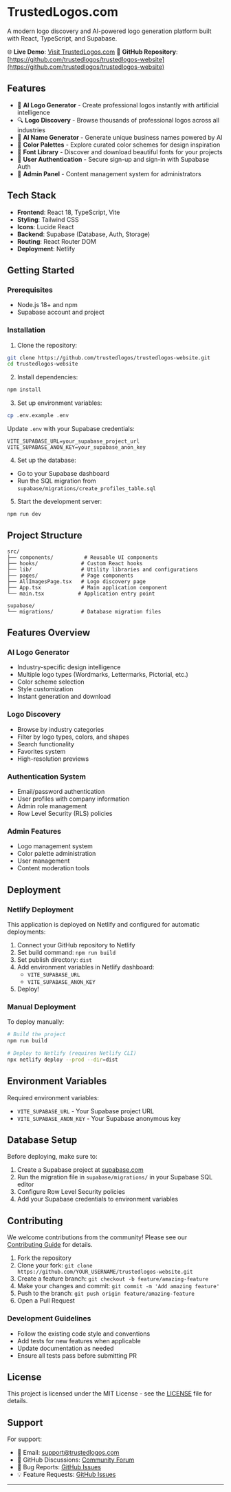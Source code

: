 # TrustedLogos.com

A modern logo discovery and AI-powered logo generation platform built with React, TypeScript, and Supabase.

🌐 **Live Demo**: [Visit TrustedLogos.com](https://trustedlogos.netlify.app)
📂 **GitHub Repository**: [https://github.com/trustedlogos/trustedlogos-website](https://github.com/trustedlogos/trustedlogos-website)

## Features

- 🎨 **AI Logo Generator** - Create professional logos instantly with artificial intelligence
- 🔍 **Logo Discovery** - Browse thousands of professional logos across all industries
- 🎯 **AI Name Generator** - Generate unique business names powered by AI
- 🎨 **Color Palettes** - Explore curated color schemes for design inspiration
- 📝 **Font Library** - Discover and download beautiful fonts for your projects
- 👤 **User Authentication** - Secure sign-up and sign-in with Supabase Auth
- 🔐 **Admin Panel** - Content management system for administrators

## Tech Stack

- **Frontend**: React 18, TypeScript, Vite
- **Styling**: Tailwind CSS
- **Icons**: Lucide React
- **Backend**: Supabase (Database, Auth, Storage)
- **Routing**: React Router DOM
- **Deployment**: Netlify

## Getting Started

### Prerequisites

- Node.js 18+ and npm
- Supabase account and project

### Installation

1. Clone the repository:
```bash
git clone https://github.com/trustedlogos/trustedlogos-website.git
cd trustedlogos-website
```

2. Install dependencies:
```bash
npm install
```

3. Set up environment variables:
```bash
cp .env.example .env
```

Update `.env` with your Supabase credentials:
```env
VITE_SUPABASE_URL=your_supabase_project_url
VITE_SUPABASE_ANON_KEY=your_supabase_anon_key
```

4. Set up the database:
- Go to your Supabase dashboard
- Run the SQL migration from `supabase/migrations/create_profiles_table.sql`

5. Start the development server:
```bash
npm run dev
```

## Project Structure

```
src/
├── components/          # Reusable UI components
├── hooks/              # Custom React hooks
├── lib/                # Utility libraries and configurations
├── pages/              # Page components
├── AllImagesPage.tsx   # Logo discovery page
├── App.tsx             # Main application component
└── main.tsx           # Application entry point

supabase/
└── migrations/         # Database migration files
```

## Features Overview

### AI Logo Generator
- Industry-specific design intelligence
- Multiple logo types (Wordmarks, Lettermarks, Pictorial, etc.)
- Color scheme selection
- Style customization
- Instant generation and download

### Logo Discovery
- Browse by industry categories
- Filter by logo types, colors, and shapes
- Search functionality
- Favorites system
- High-resolution previews

### Authentication System
- Email/password authentication
- User profiles with company information
- Admin role management
- Row Level Security (RLS) policies

### Admin Features
- Logo management system
- Color palette administration
- User management
- Content moderation tools

## Deployment

### Netlify Deployment

This application is deployed on Netlify and configured for automatic deployments:

1. Connect your GitHub repository to Netlify
2. Set build command: `npm run build`
3. Set publish directory: `dist`
4. Add environment variables in Netlify dashboard:
   - `VITE_SUPABASE_URL`
   - `VITE_SUPABASE_ANON_KEY`
5. Deploy!

### Manual Deployment

To deploy manually:

```bash
# Build the project
npm run build

# Deploy to Netlify (requires Netlify CLI)
npx netlify deploy --prod --dir=dist
```

## Environment Variables

Required environment variables:

- `VITE_SUPABASE_URL` - Your Supabase project URL
- `VITE_SUPABASE_ANON_KEY` - Your Supabase anonymous key

## Database Setup

Before deploying, make sure to:

1. Create a Supabase project at [supabase.com](https://supabase.com)
2. Run the migration file in `supabase/migrations/` in your Supabase SQL editor
3. Configure Row Level Security policies
4. Add your Supabase credentials to environment variables

## Contributing

We welcome contributions from the community! Please see our [Contributing Guide](CONTRIBUTING.md) for details.

1. Fork the repository
2. Clone your fork: `git clone https://github.com/YOUR_USERNAME/trustedlogos-website.git`
3. Create a feature branch: `git checkout -b feature/amazing-feature`
4. Make your changes and commit: `git commit -m 'Add amazing feature'`
5. Push to the branch: `git push origin feature/amazing-feature`
6. Open a Pull Request

### Development Guidelines

- Follow the existing code style and conventions
- Add tests for new features when applicable
- Update documentation as needed
- Ensure all tests pass before submitting PR

## License

This project is licensed under the MIT License - see the [LICENSE](LICENSE) file for details.

## Support

For support:
- 📧 Email: support@trustedlogos.com
- 💬 GitHub Discussions: [Community Forum](https://github.com/trustedlogos/trustedlogos-website/discussions)
- 🐛 Bug Reports: [GitHub Issues](https://github.com/trustedlogos/trustedlogos-website/issues)
- 💡 Feature Requests: [GitHub Issues](https://github.com/trustedlogos/trustedlogos-website/issues)

---
